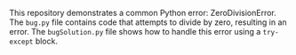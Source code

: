 This repository demonstrates a common Python error: ZeroDivisionError. The `bug.py` file contains code that attempts to divide by zero, resulting in an error. The `bugSolution.py` file shows how to handle this error using a `try-except` block.